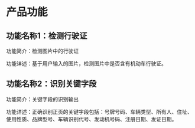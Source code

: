 # 产品功能

## 功能名称1：检测行驶证

功能简介：检测图片中的行驶证

功能详述：基于用户输入的图片，检测图片中是否含有机动车行驶证。

## 功能名称2：识别关键字段

功能简介：关键字段的识别输出

功能详述：正确识别正页的关键字段包括：号牌号码、车辆类型、所有人、住址、使用性质、品牌型号、车辆识别代号、发动机号码、注册日期、发证日期。
